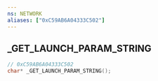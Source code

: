 ```yaml
---
ns: NETWORK
aliases: ["0xC59AB6A04333C502"]
---
```

## _GET_LAUNCH_PARAM_STRING

```c
// 0xC59AB6A04333C502
char* _GET_LAUNCH_PARAM_STRING();
```

